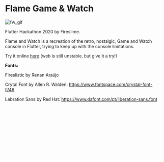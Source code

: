 # Flame Game & Watch

![fw_gif](https://user-images.githubusercontent.com/835641/85962662-3be86c00-b988-11ea-8d03-7713251859e6.gif)

Flutter Hackathon 2020 by Fireslime.

Flame and Watch is a recreation of the retro, nostalgic, Game and Watch console in Flutter, trying to keep up with the console limitations.

Try it online [here](https://fireslime.xyz/flame_and_watch) (web is still unstable, but give it a try!)

__Fonts:__

Fireslistic by Renan Araújo

Crytal Font by Allen R. Walden: https://www.fontspace.com/crystal-font-f746

Lebration Sans by Red Hat: https://www.dafont.com/pt/liberation-sans.font


<br>
<img src="Pink and Purple Professional LinkedIn Banner.gif" width=800>